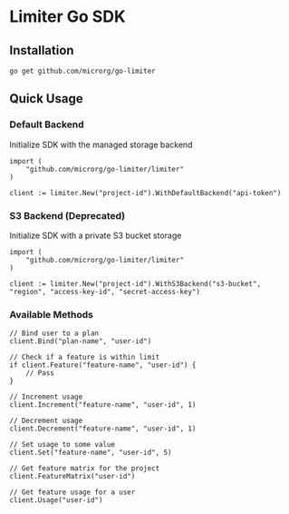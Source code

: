 # Limiter Go SDK


## Installation

```
go get github.com/microrg/go-limiter
```

## Quick Usage

### Default Backend

Initialize SDK with the managed storage backend

```golang
import (
    "github.com/microrg/go-limiter/limiter"
)

client := limiter.New("project-id").WithDefaultBackend("api-token")
```

### S3 Backend (Deprecated)

Initialize SDK with a private S3 bucket storage

```golang
import (
    "github.com/microrg/go-limiter/limiter"
)

client := limiter.New("project-id").WithS3Backend("s3-bucket", "region", "access-key-id", "secret-access-key")
```

### Available Methods

```golang
// Bind user to a plan
client.Bind("plan-name", "user-id")

// Check if a feature is within limit
if client.Feature("feature-name", "user-id") {
    // Pass
}

// Increment usage
client.Increment("feature-name", "user-id", 1)

// Decrement usage
client.Decrement("feature-name", "user-id", 1)

// Set usage to some value
client.Set("feature-name", "user-id", 5)

// Get feature matrix for the project
client.FeatureMatrix("user-id")

// Get feature usage for a user
client.Usage("user-id")
```